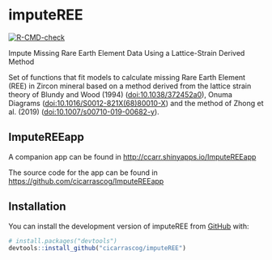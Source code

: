 
<!-- README.md is generated from README.Rmd. Please edit that file -->

# imputeREE

<!-- badges: start -->

[![R-CMD-check](https://github.com/cicarrascog/imputeREE/actions/workflows/R-CMD-check.yaml/badge.svg)](https://github.com/cicarrascog/imputeREE/actions/workflows/R-CMD-check.yaml)

<!-- badges: end -->

Impute Missing Rare Earth Element Data Using a Lattice-Strain Derived
Method

Set of functions that fit models to calculate missing Rare Earth Element
(REE) in Zircon mineral based on a method derived from the lattice
strain theory of Blundy and Wood (1994) (<doi:10.1038/372452a0>), Onuma
Diagrams (<doi:10.1016/S0012-821X(68)80010-X>) and the method of Zhong
et al. (2019) (<doi:10.1007/s00710-019-00682-y>).

## ImputeREEapp

A companion app can be found in <http://ccarr.shinyapps.io/ImputeREEapp>

The source code for the app can be found in
<https://github.com/cicarrascog/ImputeREEapp>

## Installation

You can install the development version of imputeREE from
[GitHub](https://github.com/) with:

``` r
# install.packages("devtools")
devtools::install_github("cicarrascog/imputeREE")
```
